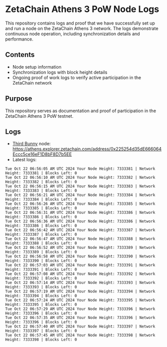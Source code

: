 # ZetaChain Athens 3 PoW Node Logs
This repository contains logs and proof that we have successfully set up and run a node on the ZetaChain Athens 3 network. The logs demonstrate continuous node operation, including synchronization details and performance.

## Contents
- Node setup information
- Synchronization logs with block height details
- Ongoing proof of work logs to verify active participation in the ZetaChain network

## Purpose
This repository serves as documentation and proof of participation in the ZetaChain Athens 3 PoW testnet.

## Logs

- [Third Bunny](https://thirdbunny.xyz/) node: https://athens.explorer.zetachain.com/address/0x225254d35dE666064Eccc5ce16eF1D8bF8D7b5EE
- Latest logs:
```
Tue Oct 22 06:56:05 AM UTC 2024 Your Node Height: 7333381 | Network Height: 7333381 | Blocks Left: 0
Tue Oct 22 06:56:10 AM UTC 2024 Your Node Height: 7333382 | Network Height: 7333382 | Blocks Left: 0
Tue Oct 22 06:56:15 AM UTC 2024 Your Node Height: 7333383 | Network Height: 7333383 | Blocks Left: 0
Tue Oct 22 06:56:21 AM UTC 2024 Your Node Height: 7333384 | Network Height: 7333384 | Blocks Left: 0
Tue Oct 22 06:56:26 AM UTC 2024 Your Node Height: 7333385 | Network Height: 7333385 | Blocks Left: 0
Tue Oct 22 06:56:31 AM UTC 2024 Your Node Height: 7333386 | Network Height: 7333386 | Blocks Left: 0
Tue Oct 22 06:56:36 AM UTC 2024 Your Node Height: 7333386 | Network Height: 7333386 | Blocks Left: 0
Tue Oct 22 06:56:42 AM UTC 2024 Your Node Height: 7333387 | Network Height: 7333387 | Blocks Left: 0
Tue Oct 22 06:56:47 AM UTC 2024 Your Node Height: 7333388 | Network Height: 7333388 | Blocks Left: 0
Tue Oct 22 06:56:52 AM UTC 2024 Your Node Height: 7333389 | Network Height: 7333389 | Blocks Left: 0
Tue Oct 22 06:56:58 AM UTC 2024 Your Node Height: 7333390 | Network Height: 7333390 | Blocks Left: 0
Tue Oct 22 06:57:03 AM UTC 2024 Your Node Height: 7333391 | Network Height: 7333391 | Blocks Left: 0
Tue Oct 22 06:57:08 AM UTC 2024 Your Node Height: 7333392 | Network Height: 7333392 | Blocks Left: 0
Tue Oct 22 06:57:14 AM UTC 2024 Your Node Height: 7333393 | Network Height: 7333393 | Blocks Left: 0
Tue Oct 22 06:57:19 AM UTC 2024 Your Node Height: 7333394 | Network Height: 7333394 | Blocks Left: 0
Tue Oct 22 06:57:24 AM UTC 2024 Your Node Height: 7333395 | Network Height: 7333395 | Blocks Left: 0
Tue Oct 22 06:57:29 AM UTC 2024 Your Node Height: 7333396 | Network Height: 7333396 | Blocks Left: 0
Tue Oct 22 06:57:35 AM UTC 2024 Your Node Height: 7333396 | Network Height: 7333396 | Blocks Left: 0
Tue Oct 22 06:57:40 AM UTC 2024 Your Node Height: 7333397 | Network Height: 7333397 | Blocks Left: 0
Tue Oct 22 06:57:45 AM UTC 2024 Your Node Height: 7333398 | Network Height: 7333398 | Blocks Left: 0
```
